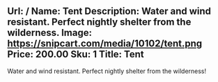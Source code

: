 Url: /
Name: Tent
Description: Water and wind resistant. Perfect nightly shelter from the wilderness.
Image: https://snipcart.com/media/10102/tent.png
Price: 200.00
Sku: 1
Title: Tent
---
Water and wind resistant. Perfect nightly shelter from the wilderness!